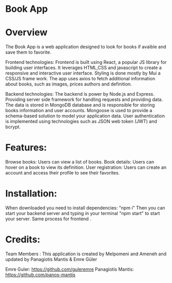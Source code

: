 # Book App


# Overview 
The Book App is a web application designed to look for books if avaible and save them to favorite. 

Frontend technologies: Frontend is built using React, a popular JS library for building user interfaces. It leverages HTML,CSS and javascript to create a responsive and interactive user interface. Styling is done mostly by Mui a CSS/JS frame work. The app uses axios to fetch additional information about books, such as images, prices authors and definition. 


Backend technologies: The backend is power by Node.js and Express. Providing server side framework for handling requests and providing data. The data is stored in MongoDB database and is responsible for storing books information and user accounts. Mongoose is used to provide a schema-based solution to model your application data. User authentication is implemented using technologies such as JSON web token (JWT) and bcrypt. 


# Features:
Browse books: Users can view a list of books. 
Book details: Users can hover on a book to view its definition. 
User registration: Users can create an account and access their profile to see their favorites.

# Installation:
When downloaded you need to install dependencies: "npm i"
Then you can start your backend server and typing in your terminal "npm start" to start your server. Same process for frontend .

# Credits:
 Team Members :
This application is created by Melpomeni and Ameneh and updated by Panagiotis Mantis & Emre Güler

  Emre Guler: https://github.com/guleremre
  Panagiotis Mantis: https://github.com/panos-mantis

